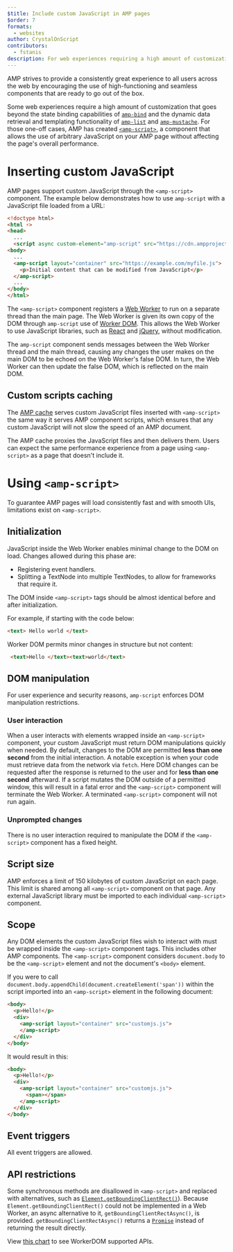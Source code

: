 ```yaml
---
$title: Include custom JavaScript in AMP pages
$order: 7
formats:
  - websites
author: CrystalOnScript
contributors:
  - fstanis
description: For web experiences requiring a high amount of customization AMP has created amp-script, a component that allows the use of arbitrary JavaScript on your AMP page without affecting the page's overall performance.
---
```


AMP strives to provide a consistently great experience to all users across the web by encouraging the use of high-functioning and seamless components that are ready to go out of the box.

Some web experiences require a high amount of customization that goes beyond the state binding capabilities of [`amp-bind`](../../../documentation/components/reference/amp-bind.md?format=websites) and the dynamic data retrieval and templating functionality of [`amp-list`](../../../documentation/components/reference/amp-list.md?format=websites) and [`amp-mustache`](../../../documentation/components/reference/amp-mustache.md?format=websites). For those one-off cases, AMP has created [`<amp-script>`](../../../documentation/components/reference/amp-script.md?format=websites), a component that allows the use of arbitrary JavaScript on your AMP page without affecting the page's overall performance.

# Inserting custom JavaScript

AMP pages support custom JavaScript through the `<amp-script>` component. The example below demonstrates how to use `amp-script` with a JavaScript file loaded from a URL:

```html
<!doctype html>
<html ⚡>
<head>
  ...
  <script async custom-element="amp-script" src="https://cdn.ampproject.org/v0/amp-script-0.1.js"></script>
<body>  
  ...
  <amp-script layout="container" src="https://example.com/myfile.js">
    <p>Initial content that can be modified from JavaScript</p>
  </amp-script>
  ...
</body>
</html>
```

The `<amp-script>` component registers a [Web Worker](https://developer.mozilla.org/en-US/docs/Web/API/Web_Workers_API) to run on a separate thread than the main page. The Web Worker is given its own copy of the DOM through `amp-script` use of [Worker DOM](https://github.com/ampproject/worker-dom). This allows the Web Worker to use JavaScript libraries, such as [React](https://reactjs.org/) and [jQuery](https://jquery.com/), without modification.

The `amp-script` component sends messages between the Web Worker thread and the main thread, causing any changes the user makes on the main DOM to be echoed on the Web Worker's false DOM. In turn, the Web Worker can then update the false DOM, which is reflected on the main DOM.

## Custom scripts caching

The [AMP cache](../../../documentation/guides-and-tutorials/learn/amp-caches-and-cors/how_amp_pages_are_cached.md) serves custom JavaScript files inserted with `<amp-script>` the same way it serves AMP component scripts, which ensures that any custom JavaScript will not slow the speed of an AMP document.

The AMP cache proxies the JavaScript files and then delivers them. Users can expect the same performance experience from a page using `<amp-script>` as a page that doesn't include it.

# Using `<amp-script>`

To guarantee AMP pages will load consistently fast and with smooth UIs, limitations exist on `<amp-script>`.

## Initialization

JavaScript inside the Web Worker enables minimal change to the DOM on load. Changes allowed during this phase are:

*   Registering event handlers.
*   Splitting a TextNode into multiple TextNodes, to allow for frameworks that require it.

The DOM inside `<amp-script>` tags should be almost identical before and after initialization.

For example, if starting with the code below:
```html
<text> Hello world </text>
```
Worker DOM permits minor changes in structure but not content:

```html
 <text>Hello </text><text>world</text>
```

## DOM manipulation

For user experience and security reasons, `amp-script` enforces DOM manipulation restrictions.

### User interaction

When a user interacts with elements wrapped inside an `<amp-script>` component, your custom JavaScript must return DOM manipulations quickly when needed. By default, changes to the DOM are permitted **less than one second** from the initial interaction. A notable exception is when your code must retrieve data from the network via `fetch`. Here DOM changes can be requested after the response is returned to the user and for **less than one second** afterward. If a script mutates the DOM outside of a permitted window, this will result in a fatal error and the `<amp-script>` component will terminate the Web Worker. A terminated `<amp-script>` component will not run again.

### Unprompted changes

There is no user interaction required to manipulate the DOM if the `<amp-script>` component has a fixed height.

## Script size

AMP enforces a limit of 150 kilobytes of custom JavaScript on each page. This limit is shared among all `<amp-script>` component on that page. Any external JavaScript library must be imported to each individual `<amp-script>` component.

## Scope

Any DOM elements the custom JavaScript files wish to interact with must be wrapped inside the `<amp-script>` component tags. This includes other AMP components. The `<amp-script>` component considers `document.body` to be the `<amp-script>` element and not the document's `<body>` element.

If you were to call `document.body.appendChild(document.createElement('span'))` within the script imported into an `<amp-script>` element in the following document:

```html
<body>  
  <p>Hello!</p>
  <div>
    <amp-script layout="container" src="customjs.js">
    </amp-script>
  </div>
</body>
```

It would result in this:

```html
<body>  
  <p>Hello!</p>
  <div>
    <amp-script layout="container" src="customjs.js">
      <span></span>
    </amp-script>
  </div>
</body>
```

## Event triggers

All event triggers are allowed.

## API restrictions <a name="api-restrictions"></a>

 Some synchronous methods are disallowed in `<amp-script>` and replaced with alternatives, such as [`Element.getBoundingClientRect()`](https://developer.mozilla.org/en-US/docs/Web/API/Element/getBoundingClientRect)). Because `Element.getBoundingClientRect()` could not be implemented in a Web Worker, an async alternative to it, `getBoundingClientRectAsync()`, is provided. `getBoundingClientRectAsync()` returns a [`Promise`](https://developer.mozilla.org/en-US/docs/Web/JavaScript/Reference/Global_Objects/Promise) instead of returning the result directly.

View [this chart](https://github.com/ampproject/worker-dom/blob/master/web_compat_table.md) to see WorkerDOM supported APIs.
